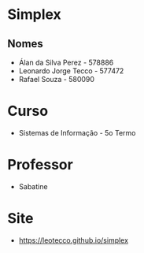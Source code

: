 # Simplex

## Nomes

- Álan da Silva Perez - 578886
- Leonardo Jorge Tecco - 577472
- Rafael Souza - 580090

# Curso

- Sistemas de Informação - 5o Termo

# Professor

- Sabatine

# Site

- https://leotecco.github.io/simplex

